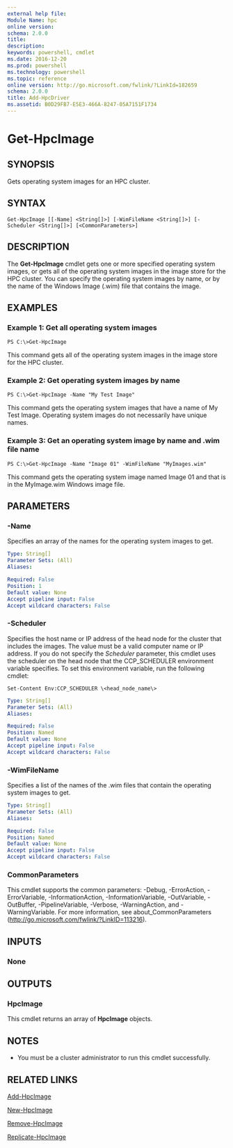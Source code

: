 ```yaml
---
external help file:
Module Name: hpc
online version:
schema: 2.0.0
title:
description:
keywords: powershell, cmdlet
ms.date: 2016-12-20
ms.prod: powershell
ms.technology: powershell
ms.topic: reference
online version: http://go.microsoft.com/fwlink/?LinkId=182659
schema: 2.0.0
title: Add-HpcDriver
ms.assetid: B0D29FB7-E5E3-466A-8247-05A7151F1734
---
```


# Get-HpcImage

## SYNOPSIS
Gets operating system images for an HPC cluster.

## SYNTAX

```
Get-HpcImage [[-Name] <String[]>] [-WimFileName <String[]>] [-Scheduler <String[]>] [<CommonParameters>]
```

## DESCRIPTION
The **Get-HpcImage** cmdlet gets one or more specified operating system images, or gets all of the operating system images in the image store for the HPC cluster.
You can specify the operating system images by name, or by the name of the Windows Image (.wim) file that contains the image.

## EXAMPLES

### Example 1: Get all operating system images
```
PS C:\>Get-HpcImage
```

This command gets all of the operating system images in the image store for the HPC cluster.

### Example 2: Get operating system images by name
```
PS C:\>Get-HpcImage -Name "My Test Image"
```

This command gets the operating system images that have a name of My Test Image.
Operating system images do not necessarily have unique names.

### Example 3: Get an operating system image by name and .wim file name
```
PS C:\>Get-HpcImage -Name "Image 01" -WimFileName "MyImages.wim"
```

This command gets the operating system image named Image 01 and that is in the MyImage.wim Windows image file.

## PARAMETERS

### -Name
Specifies an array of the names for the operating system images to get.

```yaml
Type: String[]
Parameter Sets: (All)
Aliases:

Required: False
Position: 1
Default value: None
Accept pipeline input: False
Accept wildcard characters: False
```

### -Scheduler
Specifies the host name or IP address of the head node for the cluster that includes the images.
The value must be a valid computer name or IP address.
If you do not specify the *Scheduler* parameter, this cmdlet uses the scheduler on the head node that the CCP_SCHEDULER environment variable specifies.
To set this environment variable, run the following cmdlet:

`Set-Content Env:CCP_SCHEDULER \<head_node_name\>`

```yaml
Type: String[]
Parameter Sets: (All)
Aliases:

Required: False
Position: Named
Default value: None
Accept pipeline input: False
Accept wildcard characters: False
```

### -WimFileName
Specifies a list of the names of the .wim files that contain the operating system images to get.

```yaml
Type: String[]
Parameter Sets: (All)
Aliases:

Required: False
Position: Named
Default value: None
Accept pipeline input: False
Accept wildcard characters: False
```

### CommonParameters
This cmdlet supports the common parameters: -Debug, -ErrorAction, -ErrorVariable, -InformationAction, -InformationVariable, -OutVariable, -OutBuffer, -PipelineVariable, -Verbose, -WarningAction, and -WarningVariable. For more information, see about_CommonParameters (http://go.microsoft.com/fwlink/?LinkID=113216).

## INPUTS

### None

## OUTPUTS

### HpcImage
This cmdlet returns an array of **HpcImage** objects.

## NOTES
* You must be a cluster administrator to run this cmdlet successfully.

## RELATED LINKS

[Add-HpcImage](./Add-HpcImage.md)

[New-HpcImage](./New-HpcImage.md)

[Remove-HpcImage](./Remove-HpcImage.md)

[Replicate-HpcImage](./Replicate-HpcImage.md)
